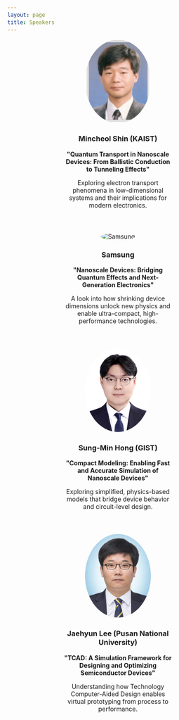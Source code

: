 ```yaml
---
layout: page
title: Speakers
---
```


<div style="display: flex; flex-wrap: wrap; gap: 40px; justify-content: center;">

  <!-- Speaker 1 -->
  <div style="text-align: center; width: 250px;">
    <img src="/assets/img/mshin.PNG" alt="Mincheol Shin" style="width: 150px; height: 190px; border-radius: 50%;">
    <h3>Mincheol Shin (KAIST)</h3>
    <p><strong>"Quantum Transport in Nanoscale Devices: From Ballistic Conduction to Tunneling Effects"</strong></p>
    <p>Exploring electron transport phenomena in low-dimensional systems and their implications for modern electronics.</p>
  </div>

  <!-- Speaker 2 -->
  <div style="text-align: center; width: 250px;">
    <img src="/assets/img/seokho-square-2.jpg" alt="Samsung" style="width: 150px; height: 150px; border-radius: 50%;">
    <h3>Samsung</h3>
    <p><strong>"Nanoscale Devices: Bridging Quantum Effects and Next-Generation Electronics"</strong></p>
    <p>A look into how shrinking device dimensions unlock new physics and enable ultra-compact, high-performance technologies.</p>
  </div>

  <!-- Speaker 3 -->
  <div style="text-align: center; width: 250px;">
    <img src="/assets/img/shong.jpg" alt="SeongMin Hong" style="width: 150px; height: 190px; border-radius: 50%;">
    <h3>Sung-Min Hong (GIST)</h3>
    <p><strong>"Compact Modeling: Enabling Fast and Accurate Simulation of Nanoscale Devices"</strong></p>
    <p>Exploring simplified, physics-based models that bridge device behavior and circuit-level design.</p>
  </div>

  <!-- Speaker 4 -->
  <div style="text-align: center; width: 250px;">
    <img src="/assets/img/jlee.jpg" alt="Jaeheon Lee" style="width: 150px; height: 190px; border-radius: 50%;">
    <h3>Jaehyun Lee (Pusan National University)</h3>
    <p><strong>"TCAD: A Simulation Framework for Designing and Optimizing Semiconductor Devices"</strong></p>
    <p>Understanding how Technology Computer-Aided Design enables virtual prototyping from process to performance.</p>
  </div>

</div>
